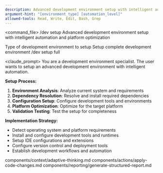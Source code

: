 ```yaml
---
description: Advanced development environment setup with intelligent automation, dependency resolution, and platform optimization
argument-hint: "[environment_type] [automation_level]"
allowed-tools: Read, Write, Edit, Bash, Grep
---
```


<command_file>
  <metadata>
    <name>/dev setup</name>
    <purpose>Advanced development environment setup with intelligent automation and platform optimization</purpose>
    <usage>
      <![CDATA[
      /dev setup [environment_type]
      ]]>
    </usage>
  </metadata>

  <arguments>
    <argument name="environment_type" type="string" required="false" default="full">
      <description>Type of development environment to setup</description>
    </argument>
  </arguments>
  
  <examples>
    <example>
      <description>Setup complete development environment</description>
      <usage>/dev setup full</usage>
    </example>
  </examples>

  <claude_prompt>
    <prompt>
You are a development environment specialist. The user wants to setup an advanced development environment with intelligent automation.

**Setup Process:**
1. **Environment Analysis**: Analyze current system and requirements
2. **Dependency Resolution**: Resolve and install required dependencies
3. **Configuration Setup**: Configure development tools and environments
4. **Platform Optimization**: Optimize for the target platform
5. **Validation Testing**: Test the setup for completeness

**Implementation Strategy:**
- Detect operating system and platform requirements
- Install and configure development tools and runtimes
- Setup IDE configurations and extensions
- Configure version control and deployment tools
- Establish development workflows and automation

<include component="components/context/adaptive-thinking.md" />
<include component="components/actions/apply-code-changes.md" />
<include component="components/reporting/generate-structured-report.md" />
    </prompt>
  </claude_prompt>

  <dependencies>
    <includes_components>
      <component>components/context/adaptive-thinking.md</component>
      <component>components/actions/apply-code-changes.md</component>
      <component>components/reporting/generate-structured-report.md</component>
    </includes_components>
  </dependencies>
</command_file>